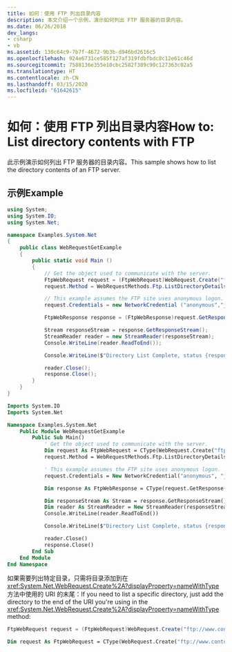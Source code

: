 ```yaml
---
title: 如何：使用 FTP 列出目录内容
description: 本文介绍一个示例，演示如何列出 FTP 服务器的目录内容。
ms.date: 06/26/2018
dev_langs:
- csharp
- vb
ms.assetid: 130c64c9-7b7f-4672-9b3b-d946bd2616c5
ms.openlocfilehash: 924e6731ce585f127af319fdbfbdc8c12e61c46d
ms.sourcegitcommit: 7588136e355e10cbc2582f389c90c127363c02a5
ms.translationtype: HT
ms.contentlocale: zh-CN
ms.lasthandoff: 03/15/2020
ms.locfileid: "61642615"
---
```

# <a name="how-to-list-directory-contents-with-ftp"></a><span data-ttu-id="56701-103">如何：使用 FTP 列出目录内容</span><span class="sxs-lookup"><span data-stu-id="56701-103">How to: List directory contents with FTP</span></span>

<span data-ttu-id="56701-104">此示例演示如何列出 FTP 服务器的目录内容。</span><span class="sxs-lookup"><span data-stu-id="56701-104">This sample shows how to list the directory contents of an FTP server.</span></span>

## <a name="example"></a><span data-ttu-id="56701-105">示例</span><span class="sxs-lookup"><span data-stu-id="56701-105">Example</span></span>

```csharp
using System;
using System.IO;
using System.Net;

namespace Examples.System.Net
{
    public class WebRequestGetExample
    {
        public static void Main ()
        {
            // Get the object used to communicate with the server.
            FtpWebRequest request = (FtpWebRequest)WebRequest.Create("ftp://www.contoso.com/");
            request.Method = WebRequestMethods.Ftp.ListDirectoryDetails;

            // This example assumes the FTP site uses anonymous logon.
            request.Credentials = new NetworkCredential ("anonymous","janeDoe@contoso.com");

            FtpWebResponse response = (FtpWebResponse)request.GetResponse();

            Stream responseStream = response.GetResponseStream();
            StreamReader reader = new StreamReader(responseStream);
            Console.WriteLine(reader.ReadToEnd());

            Console.WriteLine($"Directory List Complete, status {response.StatusDescription}");

            reader.Close();
            response.Close();
        }
    }
}
```

```vb
Imports System.IO
Imports System.Net

Namespace Examples.System.Net
    Public Module WebRequestGetExample
        Public Sub Main()
            ' Get the object used to communicate with the server.
            Dim request As FtpWebRequest = CType(WebRequest.Create("ftp://www.contoso.com/"), FtpWebRequest)
            request.Method = WebRequestMethods.Ftp.ListDirectoryDetails

            ' This example assumes the FTP site uses anonymous logon.
            request.Credentials = New NetworkCredential("anonymous", "janeDoe@contoso.com")

            Dim response As FtpWebResponse = CType(request.GetResponse(), FtpWebResponse)

            Dim responseStream As Stream = response.GetResponseStream()
            Dim reader As StreamReader = New StreamReader(responseStream)
            Console.WriteLine(reader.ReadToEnd())

            Console.WriteLine($"Directory List Complete, status {response.StatusDescription}")

            reader.Close()
            response.Close()
        End Sub
    End Module
End Namespace
```

<span data-ttu-id="56701-106">如果需要列出特定目录，只需将目录添加到在 <xref:System.Net.WebRequest.Create%2A?displayProperty=nameWithType> 方法中使用的 URI 的末尾：</span><span class="sxs-lookup"><span data-stu-id="56701-106">If you need to list a specific directory, just add the directory to the end of the URI you're using in the <xref:System.Net.WebRequest.Create%2A?displayProperty=nameWithType> method:</span></span>

```csharp
FtpWebRequest request = (FtpWebRequest)WebRequest.Create("ftp://www.contoso.com/your_preferred_directory");
```

```vb
Dim request As FtpWebRequest = CType(WebRequest.Create("ftp://www.contoso.com/your_preferred_directory"), FtpWebRequest)
```
